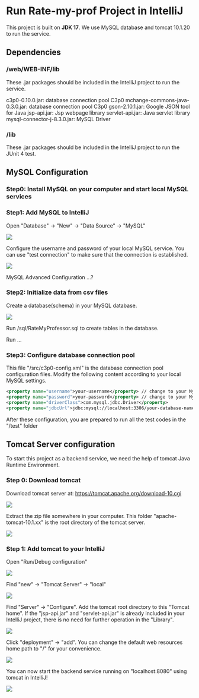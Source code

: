 # Run Rate-my-prof Project in IntelliJ

This project is built on __JDK 17__. We use MySQL database and tomcat 10.1.20 to run the service.

## Dependencies

### /web/WEB-INF/lib

These .jar packages should be included in the IntelliJ project to run the service.

c3p0-0.10.0.jar: database connection pool C3p0
mchange-commons-java-0.3.0.jar: database connection pool C3p0
gson-2.10.1.jar: Google JSON tool for Java
jsp-api.jar: Jsp webpage library
servlet-api.jar: Java servlet library
mysql-connector-j-8.3.0.jar: MySQL Driver

###  /lib

These .jar packages should be included in the IntelliJ project to run the JUnit 4 test.

## MySQL Configuration

### Step0: Install MySQL on your computer and start local MySQL services

### Step1: Add MySQL to IntelliJ

Open "Database"  ->  "New"  ->  "Data Source"  -> "MySQL"

![](./docs/img/db-1.png)

Configure the username and password of your local MySQL service. You can use "test connection" to 
make sure that the connection is established.

![](./docs/img/db-2.png)

MySQL Advanced Configuration ...?

### Step2: Initialize data from csv files

Create a database(schema) in your MySQL database.

![](./docs/img/db-3.png)

Run /sql/RateMyProfessor.sql to create tables in the database. 

Run ...

### Step3: Configure database connection pool

This file "/src/c3p0-config.xml" is the database connection pool configuration files. Modify the following content according to
your local MySQL settings.

```xml
<property name="username">your-username</property> // change to your MySQL username
<property name="password">your-password</property> // change to your MySQL password
<property name="driverClass">com.mysql.jdbc.Driver</property>
<property name="jdbcUrl">jdbc:mysql://localhost:3306/your-database-name</property> // change to your MySQL port and database
```

After these configuration, you are prepared to run all the test codes in the "/test" folder

## Tomcat Server configuration

To start this project as a backend service, we need the help of tomcat Java Runtime Environment.

### Step 0: Download tomcat 

Download tomcat server at: https://tomcat.apache.org/download-10.cgi

![](./docs/img/tomcat-1.png)

Extract the zip file somewhere in your computer. This folder "apache-tomcat-10.1.xx" is the root directory of 
the tomcat server.

![](./docs/img/tomcat-2.png)

### Step 1: Add tomcat to your IntelliJ

Open "Run/Debug configuration"

![](./docs/img/tomcat-3.png)

Find "new" -> "Tomcat Server" -> "local"

![](./docs/img/tomcat-4.png)

Find "Server" -> "Configure". Add the tomcat root directory to this "Tomcat home". 
If the "jsp-api.jar" and "servlet-api.jar" is already included in your IntelliJ project, 
there is no need for further operation in the "Library".

![](./docs/img/tomcat-5.png)

Click "deployment" -> "add". You can change the default web resources home path to "/" for your convenience. 

![](./docs/img/tomcat-6.png)

You can now start the backend service running on "localhost:8080" using tomcat in IntelliJ!

![](./docs/img/tomcat-7.png)

